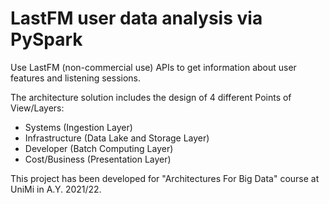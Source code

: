 # LastFM user data analysis via PySpark
Use LastFM (non-commercial use) APIs to get information about user features and listening sessions.

The architecture solution includes the design of 4 different Points of View/Layers:
- Systems (Ingestion Layer)
- Infrastructure (Data Lake and Storage Layer)
- Developer (Batch Computing Layer)
- Cost/Business (Presentation Layer)

This project has been developed for "Architectures For Big Data" course at UniMi in A.Y. 2021/22.
